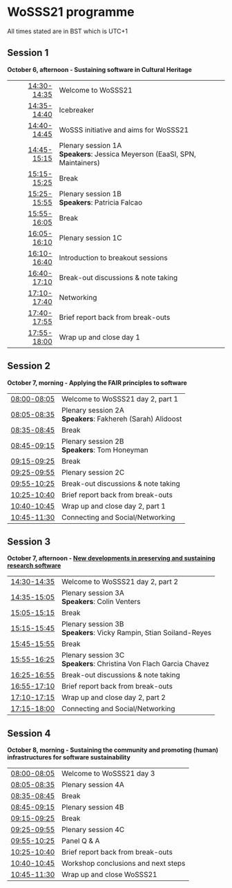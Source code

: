 # WoSSS21 programme
All times stated are in BST which is UTC+1
## Session 1
**October 6, afternoon - Sustaining software in Cultural Heritage**

|   |   |
|--:|---|
| [14:30-14:35](https://arewemeetingyet.com/London/2021-10-06/14:30)| Welcome to WoSSS21 |
| [14:35-14:40](https://arewemeetingyet.com/London/2021-10-06/14:35)| Icebreaker |
| [14:40-14:45](https://arewemeetingyet.com/London/2021-10-06/14:40)| WoSSS initiative and aims for WoSSS21  |
| [14:45-15:15](https://arewemeetingyet.com/London/2021-10-06/14:45)| Plenary session 1A <br> **Speakers**: Jessica Meyerson (EaaSI, SPN, Maintainers) |
| [15:15-15:25](https://arewemeetingyet.com/London/2021-10-06/15:15)| Break |
| [15:25-15:55](https://arewemeetingyet.com/London/2021-10-06/15:25)| Plenary session 1B <br> **Speakers**: Patricia Falcao |
| [15:55-16:05](https://arewemeetingyet.com/London/2021-10-06/15:55)| Break  |
| [16:05-16:10](https://arewemeetingyet.com/London/2021-10-06/16:05)| Plenary session 1C |
| [16:10-16:40](https://arewemeetingyet.com/London/2021-10-06/16:10)| Introduction to breakout sessions  |
| [16:40-17:10](https://arewemeetingyet.com/London/2021-10-06/16:40)| Break-out discussions & note taking |
| [17:10-17:40](https://arewemeetingyet.com/London/2021-10-06/17:10)| Networking |
| [17:40-17:55](https://arewemeetingyet.com/London/2021-10-06/17:40)| Brief report back from break-outs |
| [17:55-18:00](https://arewemeetingyet.com/London/2021-10-06/17:55)| Wrap up and close day 1 |

## Session 2
**October 7, morning - Applying the FAIR principles to software**

|   |   |
|--:|---|
| [08:00-08:05](https://arewemeetingyet.com/London/2021-10-07/08:00)| Welcome to WoSSS21 day 2, part 1 |
| [08:05-08:35](https://arewemeetingyet.com/London/2021-10-07/08:05)| Plenary session 2A <br> **Speakers**: Fakhereh (Sarah) Alidoost |
| [08:35-08:45](https://arewemeetingyet.com/London/2021-10-07/08:35)| Break |
| [08:45-09:15](https://arewemeetingyet.com/London/2021-10-07/08:45)| Plenary session 2B <br> **Speakers**: Tom Honeyman |
| [09:15-09:25](https://arewemeetingyet.com/London/2021-10-07/09:15)| Break  |
| [09:25-09:55](https://arewemeetingyet.com/London/2021-10-07/09:25)| Plenary session 2C |
| [09:55-10:25](https://arewemeetingyet.com/London/2021-10-07/09:55)| Break-out discussions & note taking |
| [10:25-10:40](https://arewemeetingyet.com/London/2021-10-07/10:25)| Brief report back from break-outs |
| [10:40-10:45](https://arewemeetingyet.com/London/2021-10-07/10:40)| Wrap up and close day 2, part 1 |
| [10:45-11:30](https://arewemeetingyet.com/London/2021-10-07/10:45)| Connecting and Social/Networking |

## Session 3
**October 7, afternoon - [New developments in preserving and sustaining research software](/wosss21/abstracts#session-3)**

|   |   |
|--:|---|
| [14:30-14:35](https://arewemeetingyet.com/London/2021-10-07/14:30)| Welcome to WoSSS21 day 2, part 2 |
| [14:35-15:05](https://arewemeetingyet.com/London/2021-10-07/14:35)| Plenary session 3A <br> **Speakers**: Colin Venters |
| [15:05-15:15](https://arewemeetingyet.com/London/2021-10-07/15:05)| Break |
| [15:15-15:45](https://arewemeetingyet.com/London/2021-10-07/15:15)| Plenary session 3B <br> **Speakers**: Vicky Rampin, Stian Soiland-Reyes |
| [15:45-15:55](https://arewemeetingyet.com/London/2021-10-07/15:45)| Break  |
| [15:55-16:25](https://arewemeetingyet.com/London/2021-10-07/15:55)| Plenary session 3C <br> **Speakers**: Christina Von Flach Garcia Chavez |
| [16:25-16:55](https://arewemeetingyet.com/London/2021-10-07/16:25)| Break-out discussions & note taking |
| [16:55-17:10](https://arewemeetingyet.com/London/2021-10-07/16:55)| Brief report back from break-outs |
| [17:10-17:15](https://arewemeetingyet.com/London/2021-10-07/17:10)| Wrap up and close day 2, part 2 |
| [17:15-18:00](https://arewemeetingyet.com/London/2021-10-07/17:15)| Connecting and Social/Networking |

## Session 4
**October 8, morning - Sustaining the community and promoting (human) infrastructures for software sustainability**

|   |   |
|--:|---|
| [08:00-08:05](https://arewemeetingyet.com/London/2021-10-08/08:00)| Welcome to WoSSS21 day 3 |
| [08:05-08:35](https://arewemeetingyet.com/London/2021-10-08/08:05)| Plenary session 4A |
| [08:35-08:45](https://arewemeetingyet.com/London/2021-10-08/08:35)| Break |
| [08:45-09:15](https://arewemeetingyet.com/London/2021-10-08/08:45)| Plenary session 4B |
| [09:15-09:25](https://arewemeetingyet.com/London/2021-10-08/09:15)| Break  |
| [09:25-09:55](https://arewemeetingyet.com/London/2021-10-08/09:25)| Plenary session 4C |
| [09:55-10:25](https://arewemeetingyet.com/London/2021-10-08/09:55)| Panel Q & A |
| [10:25-10:40](https://arewemeetingyet.com/London/2021-10-08/10:25)| Brief report back from break-outs |
| [10:40-10:45](https://arewemeetingyet.com/London/2021-10-08/10:40)| Workshop conclusions and next steps |
| [10:45-11:30](https://arewemeetingyet.com/London/2021-10-08/10:45)| Wrap up and close WoSSS21 |
